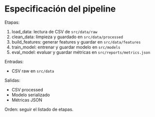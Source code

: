# Especificación del pipeline

Etapas:
1. load_data: lectura de CSV de `src/data/raw`
2. clean_data: limpieza y guardado en `src/data/processed`
3. build_features: generar features y guardar en `src/data/features`
4. train_model: entrenar y guardar modelo en `src/models`
5. eval_model: evaluar y guardar métricas en `src/reports/metrics.json`

Entradas:
- CSV raw en `src/data`

Salidas:
- CSV processed
- Modelo serializado
- Métricas JSON

Orden: seguir el listado de etapas.
